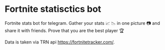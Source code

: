 # Fortnite statisctics bot

Fortnite stats bot for telegram. Gather your stats :chart_with_upwards_trend: :chart_with_downwards_trend: in one picture :camera: and share it with friends. Prove that you are the best player :trophy:

Data is taken via TRN api <https://fortnitetracker.com/>.